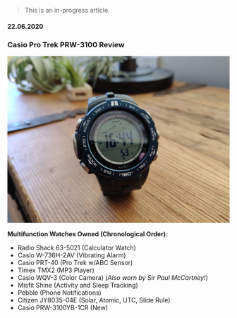 > This is an in-progress article.

#### 22.06.2020
### Casio Pro Trek PRW-3100 Review

![header-image](media/casio_prw_3100/164451.jpg)

**Multifunction Watches Owned (Chronological Order):**
- Radio Shack 63-5021 (Calculator Watch)
- Casio W-736H-2AV (Vibrating Alarm)
- Casio PRT-40 (Pro Trek w/ABC Sensor)
- Timex TMX2 (MP3 Player)
- Casio WQV-3 (Color Camera) (_Also worn by Sir Paul McCartney!_)
- Misfit Shine (Activity and Sleep Tracking)
- Pebble (Phone Notifications)
- Citizen JY8035-04E (Solar, Atomic, UTC, Slide Rule)
- Casio PRW-3100YB-1CR (New)
<!---
PRT-1GP = GPS watch w/big lithium battery
--->